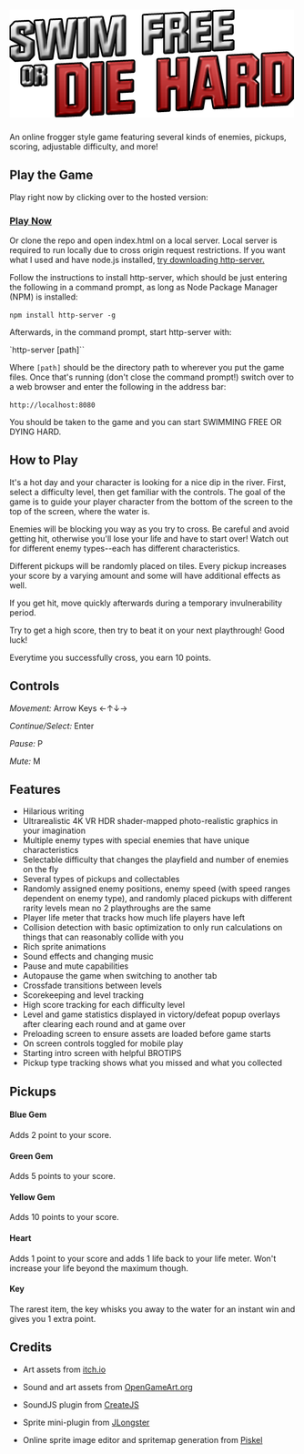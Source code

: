 ![Swim Free or Die Hard Logo](https://github.com/sunnymui/frontend-nanodegree-arcade-game/raw/master/images/title-hq.png)
===============================

An online frogger style game featuring several kinds of enemies, pickups, scoring, adjustable difficulty, and more!

## Play the Game

Play right now by clicking over to the hosted version:
### [Play Now](https://sunnymui.github.io/frontend-nanodegree-arcade-game/)

Or clone the repo and open index.html on a local server. Local server is required to run locally due to cross origin request restrictions. If you want what I used and have node.js installed, [try downloading http-server.](https://www.npmjs.com/package/http-server)

Follow the instructions to install http-server, which should be just entering the following in a command prompt, as long as Node Package Manager (NPM) is installed:

`npm install http-server -g`

Afterwards, in the command prompt, start http-server with:

`http-server [path]``

Where `[path]` should be the directory path to wherever you put the game files. Once that's running (don't close the command prompt!) switch over to a web browser and enter the following in the address bar:

`http://localhost:8080`

You should be taken to the game and you can start SWIMMING FREE OR DYING HARD.

## How to Play

It's a hot day and your character is looking for a nice dip in the river. First, select a difficulty level, then get familiar with the controls. The goal of the game is to guide your player character from the bottom of the screen to the top of the screen, where the water is.

Enemies will be blocking you way as you try to cross. Be careful and avoid getting hit, otherwise you'll lose your life and have to start over! Watch out for different enemy types--each has different characteristics.

Different pickups will be randomly placed on tiles. Every pickup increases your score by a varying amount and some will have additional effects as well.

If you get hit, move quickly afterwards during a temporary invulnerability period.

Try to get a high score, then try to beat it on your next playthrough! Good luck!

Everytime you successfully cross, you earn 10 points.

## Controls

*Movement:*
Arrow Keys
←↑↓→

*Continue/Select:*
Enter

*Pause:*
P

*Mute:*
M

## Features

* Hilarious writing
* Ultrarealistic 4K VR HDR shader-mapped photo-realistic graphics in your imagination
* Multiple enemy types with special enemies that have unique characteristics
* Selectable difficulty that changes the playfield and number of enemies on the fly
* Several types of pickups and collectables
* Randomly assigned enemy positions, enemy speed (with speed ranges dependent on enemy type), and randomly placed pickups with different rarity levels mean no 2 playthroughs are the same
* Player life meter that tracks how much life players have left
* Collision detection with basic optimization to only run calculations on things that can reasonably collide with you
* Rich sprite animations
* Sound effects and changing music
* Pause and mute capabilities
* Autopause the game when switching to another tab
* Crossfade transitions between levels
* Scorekeeping and level tracking
* High score tracking for each difficulty level
* Level and game statistics displayed in victory/defeat popup overlays after clearing each round and at game over
* Preloading screen to ensure assets are loaded before game starts
* On screen controls toggled for mobile play
* Starting intro screen with helpful BROTIPS
* Pickup type tracking shows what you missed and what you collected

## Pickups

#### Blue Gem

Adds 2 point to your score.

#### Green Gem

Adds 5 points to your score.

#### Yellow Gem

Adds 10 points to your score.

#### Heart

Adds 1 point to your score and adds 1 life back to your life meter. Won't increase your life beyond the maximum though.

#### Key

The rarest item, the key whisks you away to the water for an instant win and gives you 1 extra point.

## Credits

* Art assets from [itch.io](https://itch.io/game-assets/free)

* Sound and art assets from [OpenGameArt.org](https://opengameart.org/)

* SoundJS plugin from [CreateJS](http://www.createjs.com/soundjs)

* Sprite mini-plugin from [JLongster](http://jlongster.com/Making-Sprite-based-Games-with-Canvas)

* Online sprite image editor and spritemap generation from [Piskel](http://www.piskelapp.com/)
